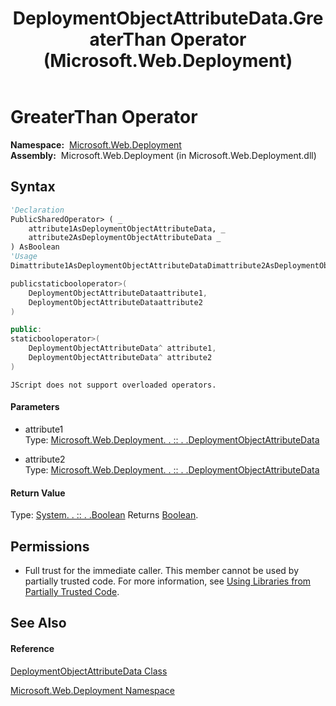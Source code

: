 ﻿---
title: DeploymentObjectAttributeData.GreaterThan Operator  (Microsoft.Web.Deployment)
TOCTitle: GreaterThan Operator
ms:assetid: M:Microsoft.Web.Deployment.DeploymentObjectAttributeData.op_GreaterThan(Microsoft.Web.Deployment.DeploymentObjectAttributeData,Microsoft.Web.Deployment.DeploymentObjectAttributeData)
ms:mtpsurl: https://msdn.microsoft.com/en-us/library/microsoft.web.deployment.deploymentobjectattributedata.op_greaterthan(v=VS.90)
ms:contentKeyID: 22753887
ms.date: 05/02/2012
mtps_version: v=VS.90
f1_keywords:
- Microsoft.Web.Deployment.DeploymentObjectAttributeData.GreaterThan
dev_langs:
- CSharp
- JScript
- VB
- c++
api_location:
- Microsoft.Web.Deployment.dll
api_name:
- Microsoft.Web.Deployment.DeploymentObjectAttributeData.GreaterThan
- Microsoft.Web.Deployment.DeploymentObjectAttributeData.op_GreaterThan
api_type:
- Managed
topic_type:
- apiref
- kbSyntax
product_family_name: VS
ROBOTS: INDEX,FOLLOW
---

# GreaterThan Operator

**Namespace:**  [Microsoft.Web.Deployment](microsoft-web-deployment-namespace.md)  
**Assembly:**  Microsoft.Web.Deployment (in Microsoft.Web.Deployment.dll)

## Syntax

``` vb
'Declaration
PublicSharedOperator> ( _
    attribute1AsDeploymentObjectAttributeData, _
    attribute2AsDeploymentObjectAttributeData _
) AsBoolean
'Usage
Dimattribute1AsDeploymentObjectAttributeDataDimattribute2AsDeploymentObjectAttributeDataDimreturnValueAsBooleanreturnValue = (attribute1>attribute2)
```

``` csharp
publicstaticbooloperator>(
    DeploymentObjectAttributeDataattribute1,
    DeploymentObjectAttributeDataattribute2
)
```

``` c++
public:
staticbooloperator>(
    DeploymentObjectAttributeData^ attribute1, 
    DeploymentObjectAttributeData^ attribute2
)
```

``` jscript
JScript does not support overloaded operators.
```

#### Parameters

  - attribute1  
    Type: [Microsoft.Web.Deployment. . :: . .DeploymentObjectAttributeData](deploymentobjectattributedata-class-microsoft-web-deployment.md)  

<!-- end list -->

  - attribute2  
    Type: [Microsoft.Web.Deployment. . :: . .DeploymentObjectAttributeData](deploymentobjectattributedata-class-microsoft-web-deployment.md)  

#### Return Value

Type: [System. . :: . .Boolean](https://msdn.microsoft.com/en-us/library/a28wyd50\(v=vs.90\))  
Returns [Boolean](https://msdn.microsoft.com/en-us/library/a28wyd50\(v=vs.90\)).  

## Permissions

  - Full trust for the immediate caller. This member cannot be used by partially trusted code. For more information, see [Using Libraries from Partially Trusted Code](https://msdn.microsoft.com/en-us/library/8skskf63\(v=vs.90\)).

## See Also

#### Reference

[DeploymentObjectAttributeData Class](deploymentobjectattributedata-class-microsoft-web-deployment.md)

[Microsoft.Web.Deployment Namespace](microsoft-web-deployment-namespace.md)

